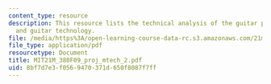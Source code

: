 ```yaml
---
content_type: resource
description: This resource lists the technical analysis of the guitar pickup, telharmonium
  and guitar technology.
file: /media/https%3A/open-learning-course-data-rc.s3.amazonaws.com/21m-380-music-and-technology-contemporary-history-and-aesthetics-fall-2009/8bf7d7e3f0569470371d650f8087f7ff_MIT21M_380F09_proj_mtech_2.pdf
file_type: application/pdf
resourcetype: Document
title: MIT21M_380F09_proj_mtech_2.pdf
uid: 8bf7d7e3-f056-9470-371d-650f8087f7ff
---
```

